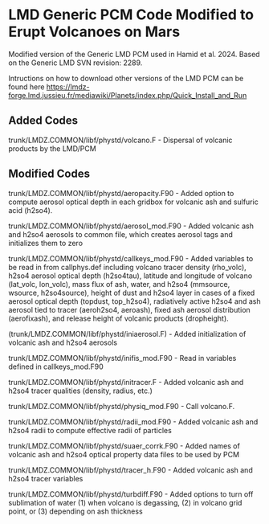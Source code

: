 # LMD Generic PCM Code Modified to Erupt Volcanoes on Mars

Modified version of the Generic LMD PCM used in Hamid et al. 2024. Based on the Generic LMD SVN revision: 2289.

Intructions on how to download other versions of the LMD PCM can be found here https://lmdz-forge.lmd.jussieu.fr/mediawiki/Planets/index.php/Quick_Install_and_Run

## Added Codes
trunk/LMDZ.COMMON/libf/phystd/volcano.F - Dispersal of volcanic products by the LMD/PCM

## Modified Codes
trunk/LMDZ.COMMON/libf/phystd/aeropacity.F90 -  Added option to compute aerosol optical depth in each gridbox for volcanic ash and sulfuric acid (h2so4).

trunk/LMDZ.COMMON/libf/phystd/aerosol_mod.F90 - Added volcanic ash and h2so4 aerosols to common file, which creates aerosol tags and initializes them to zero

trunk/LMDZ.COMMON/libf/phystd/callkeys_mod.F90 - Added variables to be read in from callphys.def including volcano tracer density (rho_volc), h2so4 aerosol optical depth (h2so4tau), latitude and longitude of volcano (lat_volc, lon_volc), mass flux of ash, water, and h2so4 (mmsource, wsource, h2so4source), height of dust and h2so4 layer in cases of a fixed aerosol optical depth (topdust, top_h2so4), radiatively active h2so4 and ash aerosol tied to tracer (aeroh2so4, aeroash), fixed ash aerosol distribution (aerofixash), and release height of volcanic products (dropheight).

(trunk/LMDZ.COMMON/libf/phystd/iniaerosol.F) - Added initialization of volcanic ash and h2so4 aerosols 

trunk/LMDZ.COMMON/libf/phystd/inifis_mod.F90 - Read in variables defined in callkeys_mod.F90

trunk/LMDZ.COMMON/libf/phystd/initracer.F - Added volcanic ash and h2so4 tracer qualities (density, radius, etc.)

trunk/LMDZ.COMMON/libf/phystd/physiq_mod.F90 - Call volcano.F. 

trunk/LMDZ.COMMON/libf/phystd/radii_mod.F90 - Added volcanic ash and h2so4 radii to compute effective radii of particles

trunk/LMDZ.COMMON/libf/phystd/suaer_corrk.F90 - Added names of volcanic ash and h2so4 optical property data files to be used by PCM 

trunk/LMDZ.COMMON/libf/phystd/tracer_h.F90 - Added volcanic ash and h2so4 tracer variables

trunk/LMDZ.COMMON/libf/phystd/turbdiff.F90 - Added options to turn off sublimation of water (1) when volcano is degassing, (2) in volcano grid point, or (3) depending on ash thickness
